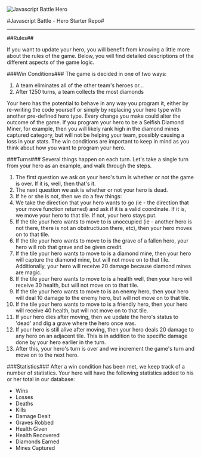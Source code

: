 
![Javascript Battle Hero](http://javascriptbattle.com/img/black-knight.png)

#Javascript Battle - Hero Starter Repo#

---
##Rules##

If you want to update your hero, you will benefit from knowing a little more about the rules of the game. Below, you will find detailed descriptions of the different aspects of the game logic.

###Win Conditions###
The game is decided in one of two ways:
  1. A team eliminates all of the other team's heroes or...
  2. After 1250 turns, a team collects the most diamonds

Your hero has the potential to behave in any way you program it, either by re-writing the code yourself or simply by replacing your hero type with another pre-defined hero type. Every change you make could alter the outcome of the game. If you program your hero to be a Selfish Diamond Miner, for example, then you will likely rank high in the diamond mines captured category, but will not be helping your team, possibly causing a loss in your stats. The win conditions are important to keep in mind as you think about how you want to program your hero.

###Turns###
Several things happen on each turn. Let's take a single turn from your hero as an example, and walk through the steps.
1. The first question we ask on your hero's turn is whether or not the game is over. If it is, well, then that's it.
2. The next question we ask is whether or not your hero is dead. 
3. If he or she is not, then we do a few things:
  1. We take the direction that your hero wants to go (ie - the direction that your move function returned) and ask if it is a valid coordinate. If it is, we move your hero to that tile. If not, your hero stays put.
  2. If the tile your hero wants to move to is unoccupied (ie - another hero is not there, there is not an obstructiuon there, etc), then your hero moves on to that tile.
  3. If the tile your hero wants to move to is the grave of a fallen hero, your hero will rob that grave and be given credit.
  4. If the tile your hero wants to move to is a diamond mine, then your hero will capture the diamond mine, but will not move on to that tile. Additionally, your hero will receive 20 damage because diamond mines are magic. 
  5. If the tile your hero wants to move to is a health well, then your hero will receive 30 health, but will not move on to that tile.
  6. If the tile your hero wants to move to is an enemy hero, then your hero will deal 10 damage to the enemy hero, but will not move on to that tile.
  7. If the tile your hero wants to move to is a friendly hero, then your hero will receive 40 health, but will not move on to that tile.
4. If your hero dies after moving, then we update the hero's status to 'dead' and dig a grave where the hero once was.
5. If your hero is still alive after moving, then your hero deals 20 damage to any hero on an adjacent tile. This is in addition to the specific damage done by your hero earlier in the turn.
6. After this, your hero's turn is over and we increment the game's turn and move on to the next hero. 

###Statistics###
After a win condition has been met, we keep track of a number of statistics. Your hero will have the following statistics added to his or her total in our database:
  * Wins
  * Losses
  * Deaths
  * Kills
  * Damage Dealt
  * Graves Robbed
  * Health Given
  * Health Recovered
  * Diamonds Earned
  * Mines Captured

